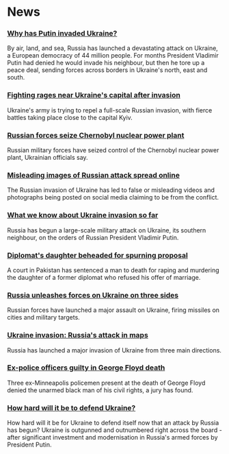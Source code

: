 # News
### [Why has Putin invaded Ukraine?](https://www.bbc.com/news/world-europe-56720589)
By air, land, and sea, Russia has launched a devastating attack on Ukraine, a European democracy of 44 million people. For months President Vladimir Putin had denied he would invade his neighbour, but then he tore up a peace deal, sending forces across borders in Ukraine's north, east and south.
### [Fighting rages near Ukraine's capital after invasion](https://www.bbc.com/news/world-europe-60513116)
Ukraine's army is trying to repel a full-scale Russian invasion, with fierce battles taking place close to the capital Kyiv.
### [Russian forces seize Chernobyl nuclear power plant](https://www.bbc.com/news/world-us-canada-60514228)
Russian military forces have seized control of the Chernobyl nuclear power plant, Ukrainian officials say.
### [Misleading images of Russian attack spread online](https://www.bbc.com/news/60513452)
The Russian invasion of Ukraine has led to false or misleading videos and photographs being posted on social media claiming to be from the conflict.
### [What we know about Ukraine invasion so far](https://www.bbc.com/news/world-europe-60504334)
Russia has begun a large-scale military attack on Ukraine, its southern neighbour, on the orders of Russian President Vladimir Putin.
### [Diplomat's daughter beheaded for spurning proposal](https://www.bbc.com/news/world-asia-60514698)
A court in Pakistan has sentenced a man to death for raping and murdering the daughter of a former diplomat who refused his offer of marriage.
### [Russia unleashes forces on Ukraine on three sides](https://www.bbc.com/news/world-europe-60503037)
Russian forces have launched a major assault on Ukraine, firing missiles on cities and military targets. 
### [Ukraine invasion: Russia's attack in maps](https://www.bbc.com/news/world-europe-60506682)
Russia has launched a major invasion of Ukraine from three main directions.
### [Ex-police officers guilty in George Floyd death](https://www.bbc.com/news/world-us-canada-60512531)
Three ex-Minneapolis policemen present at the death of George Floyd denied the unarmed black man of his civil rights, a jury has found. 
### [How hard will it be to defend Ukraine?](https://www.bbc.com/news/world-europe-60492860)
How hard will it be for Ukraine to defend itself now that an attack by Russia has begun? Ukraine is outgunned and outnumbered right across the board - after significant investment and modernisation in Russia's armed forces by President Putin. 
